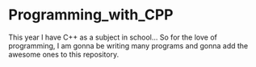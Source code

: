 # Programming_with_CPP
This year I have C++ as a subject in school... So for the love of programming, I am gonna be writing many programs and gonna add the awesome ones to this repository.

